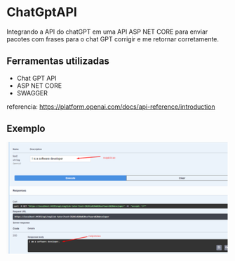 # ChatGptAPI
Integrando a API do chatGPT em uma API ASP NET CORE para enviar pacotes com frases para o chat GPT corrigir e me retornar corretamente.

## Ferramentas utilizadas
- Chat GPT API
- ASP NET CORE
- SWAGGER

referencia: https://platform.openai.com/docs/api-reference/introduction

## Exemplo

![](https://github.com/DiegoLins10/ChatGptAPI/blob/master/chatgpt.png)

